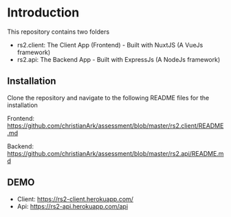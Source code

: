 # Introduction
This repository contains two folders
- rs2.client: The Client App (Frontend) - Built with NuxtJS (A VueJs framework)
- rs2.api: The Backend App - Built with ExpressJs (A NodeJs framework)

## Installation

Clone the repository and navigate to the following README files for the installation

Frontend: https://github.com/christianArk/assessment/blob/master/rs2.client/README.md

Backend: https://github.com/christianArk/assessment/blob/master/rs2.api/README.md


## DEMO

- Client: https://rs2-client.herokuapp.com/
- Api: https://rs2-api.herokuapp.com/api